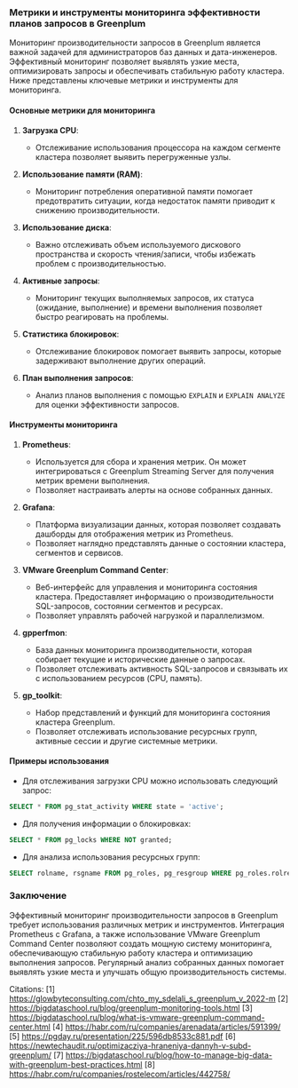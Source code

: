 ### Метрики и инструменты мониторинга эффективности планов запросов в Greenplum

Мониторинг производительности запросов в Greenplum является важной задачей для администраторов баз данных и дата-инженеров. Эффективный мониторинг позволяет выявлять узкие места, оптимизировать запросы и обеспечивать стабильную работу кластера. Ниже представлены ключевые метрики и инструменты для мониторинга.

#### Основные метрики для мониторинга

1. **Загрузка CPU**:
   - Отслеживание использования процессора на каждом сегменте кластера позволяет выявить перегруженные узлы.

2. **Использование памяти (RAM)**:
   - Мониторинг потребления оперативной памяти помогает предотвратить ситуации, когда недостаток памяти приводит к снижению производительности.

3. **Использование диска**:
   - Важно отслеживать объем используемого дискового пространства и скорость чтения/записи, чтобы избежать проблем с производительностью.

4. **Активные запросы**:
   - Мониторинг текущих выполняемых запросов, их статуса (ожидание, выполнение) и времени выполнения позволяет быстро реагировать на проблемы.

5. **Статистика блокировок**:
   - Отслеживание блокировок помогает выявить запросы, которые задерживают выполнение других операций.

6. **План выполнения запросов**:
   - Анализ планов выполнения с помощью `EXPLAIN` и `EXPLAIN ANALYZE` для оценки эффективности запросов.

#### Инструменты мониторинга

1. **Prometheus**:
   - Используется для сбора и хранения метрик. Он может интегрироваться с Greenplum Streaming Server для получения метрик времени выполнения.
   - Позволяет настраивать алерты на основе собранных данных.

2. **Grafana**:
   - Платформа визуализации данных, которая позволяет создавать дашборды для отображения метрик из Prometheus.
   - Позволяет наглядно представлять данные о состоянии кластера, сегментов и сервисов.

3. **VMware Greenplum Command Center**:
   - Веб-интерфейс для управления и мониторинга состояния кластера. Предоставляет информацию о производительности SQL-запросов, состоянии сегментов и ресурсах.
   - Позволяет управлять рабочей нагрузкой и параллелизмом.

4. **gpperfmon**:
   - База данных мониторинга производительности, которая собирает текущие и исторические данные о запросах.
   - Позволяет отслеживать активность SQL-запросов и связывать их с использованием ресурсов (CPU, память).

5. **gp_toolkit**:
   - Набор представлений и функций для мониторинга состояния кластера Greenplum.
   - Позволяет отслеживать использование ресурсных групп, активные сессии и другие системные метрики.

#### Примеры использования

- Для отслеживания загрузки CPU можно использовать следующий запрос:

```sql
SELECT * FROM pg_stat_activity WHERE state = 'active';
```

- Для получения информации о блокировках:

```sql
SELECT * FROM pg_locks WHERE NOT granted;
```

- Для анализа использования ресурсных групп:

```sql
SELECT rolname, rsgname FROM pg_roles, pg_resgroup WHERE pg_roles.rolresgroup = pg_resgroup.oid;
```

### Заключение

Эффективный мониторинг производительности запросов в Greenplum требует использования различных метрик и инструментов. Интеграция Prometheus с Grafana, а также использование VMware Greenplum Command Center позволяют создать мощную систему мониторинга, обеспечивающую стабильную работу кластера и оптимизацию выполнения запросов. Регулярный анализ собранных данных помогает выявлять узкие места и улучшать общую производительность системы.

Citations:
[1] https://glowbyteconsulting.com/chto_my_sdelali_s_greenplum_v_2022-m
[2] https://bigdataschool.ru/blog/greenplum-monitoring-tools.html
[3] https://bigdataschool.ru/blog/what-is-vmware-greenplum-command-center.html
[4] https://habr.com/ru/companies/arenadata/articles/591399/
[5] https://pgday.ru/presentation/225/596db8533c881.pdf
[6] https://newtechaudit.ru/optimizacziya-hraneniya-dannyh-v-subd-greenplum/
[7] https://bigdataschool.ru/blog/how-to-manage-big-data-with-greenplum-best-practices.html
[8] https://habr.com/ru/companies/rostelecom/articles/442758/